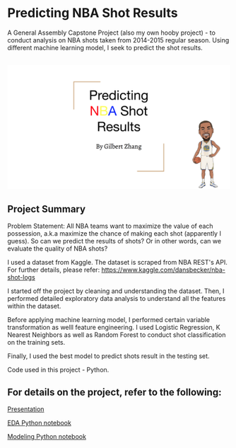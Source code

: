# Predicting NBA Shot Results

A General Assembly Capstone Project (also my own hooby project) - to conduct analysis on NBA shots taken from 2014-2015 regular season. Using different machine learning model, I seek to predict the shot results.


<br>
<img src = "https://github.com/gyzhang328/Predicting-NBA-Shot-Results/blob/master/Cover.png" />
<br>

## Project Summary

Problem Statement:
All NBA teams want to maximize the value of each possession, a.k.a maximize the chance of making each shot (apparently I guess). So can we predict the results of shots? Or in other words, can we evaluate the quality of NBA shots?

I used a dataset from Kaggle. The dataset is scraped from NBA REST's API. For further details, please refer: https://www.kaggle.com/dansbecker/nba-shot-logs

I started off the project by cleaning and understanding the dataset. Then, I performed detailed exploratory data analysis to understand all the features within the dataset.

Before applying machine learning model, I performed certain variable transformation as welll feature engineering. I used Logistic Regression, K Nearest Neighbors as well as Random Forest to conduct shot classification on the training sets.

Finally, I used the best model to predict shots result in the testing set.

Code used in this project - Python.

## For details on the project, refer to the following:

[Presentation](https://github.com/gyzhang328/Predicting-NBA-Shot-Results/blob/master/Presentation.pdf)

[EDA Python notebook](https://github.com/gyzhang328/Predicting-NBA-Shot-Results/blob/master/EDA%20code.ipynb)

[Modeling Python notebook](https://github.com/gyzhang328/Predicting-NBA-Shot-Results/blob/master/Modeling%20Code.ipynb)

